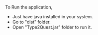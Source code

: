To Run the application, 
- Just have java installed in your system.
- Go to "dist" folder.
- Open "Type2Quest.jar" folder to run it.
